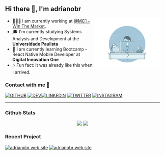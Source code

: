 ## Hi there 👋, I'm adrianobr  

<img align="right" height="160px" src="https://github.com/adrianoagripino/adrianoagripino/blob/master/bg.gif" />  

- 👨🏽‍💻  I am currently working at [@MC1 - Win The Market](https://mc1.com.br).
- 🎓  I'm currently studying Systems Analysis and Development at the **Universidade Paulista**
- 🌱  I am currently learning Bootcamp - React Native Mobile Developer at **Digital Innovation One**
- ⚡  Fun fact: It was already like this when I arrived.  

### Contact with me 📝  

[![GITHUB](https://img.shields.io/badge/github-%2324292e.svg?&style=for-the-badge&logo=github&logoColor=white)](https://github.com/adrianoagripino) [![DEV](https://img.shields.io/badge/dev.to-%2308090A.svg?&style=for-the-badge&logo=dev.to&logoColor=white)](https://dev.to/adrianobr)[![LINKEDIN](https://img.shields.io/badge/linkedin-%231E77B5.svg?&style=for-the-badge&logo=linkedin&logoColor=white)](https://www.linkedin.com/in/adrianoagripino) [![TWITTER](https://img.shields.io/badge/twitter-%2300acee.svg?&style=for-the-badge&logo=twitter&logoColor=white)](https://twitter.com/adrianobr__) [![INSTAGRAM](https://img.shields.io/badge/instagram-%23000000.svg?&style=for-the-badge&logo=instagram&logoColor=white)](https://www.instagram.com/adrianobr)


---

### Github Stats  

<p align="center">
<img height="180em" src="https://github-readme-stats-eight-theta.vercel.app/api?username=adrianoagripino&show_icons=true&theme=dracula&include_all_commits=true&count_private=true" />
<img height="180em" src="https://github-readme-stats-eight-theta.vercel.app/api/top-langs/?username=adrianoagripino&layout=compact&langs_count=8&theme=dracula" />
</p>

### Recent Project  

[![adrianobr web site](https://github-readme-stats.vercel.app/api/pin/?username=adrianoagripino&theme=dracula&repo=appShortURL)](https://github.com/adrianoagripino/AppShortURL)
[![adrianobr web site](https://github-readme-stats.vercel.app/api/pin/?username=adrianoagripino&theme=dracula&repo=crudapp)](https://github.com/adrianoagripino/crudapp)
